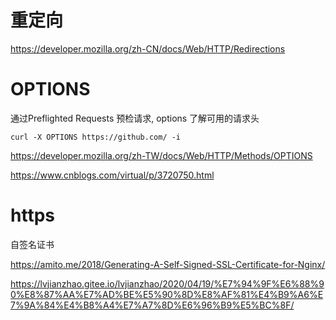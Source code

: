 # 重定向

https://developer.mozilla.org/zh-CN/docs/Web/HTTP/Redirections

# OPTIONS 
通过Preflighted Requests 预检请求, options 了解可用的请求头
```shell script
curl -X OPTIONS https://github.com/ -i
```

https://developer.mozilla.org/zh-TW/docs/Web/HTTP/Methods/OPTIONS

https://www.cnblogs.com/virtual/p/3720750.html

# https

自签名证书

https://amito.me/2018/Generating-A-Self-Signed-SSL-Certificate-for-Nginx/

https://lvjianzhao.gitee.io/lvjianzhao/2020/04/19/%E7%94%9F%E6%88%90%E8%87%AA%E7%AD%BE%E5%90%8D%E8%AF%81%E4%B9%A6%E7%9A%84%E4%B8%A4%E7%A7%8D%E6%96%B9%E5%BC%8F/